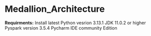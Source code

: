 # Medallion_Architecture

**Requirments:**
Install latest Python  vesrion 3.13.1 
JDK 11.0.2 or higher
Pyspark version 3.5.4
Pycharm IDE community Edition 

